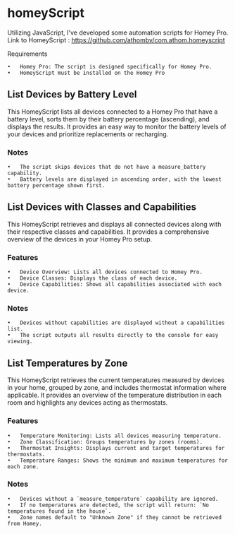 # homeyScript
Utilizing JavaScript, I've developed some automation scripts for Homey Pro. 
Link to HomeyScript : https://github.com/athombv/com.athom.homeyscript

Requirements

	•	Homey Pro: The script is designed specifically for Homey Pro.
 	•	HomeyScript must be installed on the Homey Pro


## List Devices by Battery Level

This HomeyScript lists all devices connected to a Homey Pro that have a battery level, sorts them by their battery percentage (ascending), and displays the results. It provides an easy way to monitor the battery levels of your devices and prioritize replacements or recharging.

### Notes

	•	The script skips devices that do not have a measure_battery capability.
	•	Battery levels are displayed in ascending order, with the lowest battery percentage shown first.

 ## List Devices with Classes and Capabilities

This HomeyScript retrieves and displays all connected devices along with their respective classes and capabilities. It provides a comprehensive overview of the devices in your Homey Pro setup.

### Features

	•	Device Overview: Lists all devices connected to Homey Pro.
	•	Device Classes: Displays the class of each device.
	•	Device Capabilities: Shows all capabilities associated with each device.


### Notes

	•	Devices without capabilities are displayed without a capabilities list.
	•	The script outputs all results directly to the console for easy viewing.


 ## List Temperatures by Zone

This HomeyScript retrieves the current temperatures measured by devices in your home, grouped by zone, and includes thermostat information where applicable. It provides an overview of the temperature distribution in each room and highlights any devices acting as thermostats.

### Features
	•	Temperature Monitoring: Lists all devices measuring temperature.
	•	Zone Classification: Groups temperatures by zones (rooms).
	•	Thermostat Insights: Displays current and target temperatures for thermostats.
	•	Temperature Ranges: Shows the minimum and maximum temperatures for each zone.

### Notes
	•	Devices without a `measure_temperature` capability are ignored.
	•	If no temperatures are detected, the script will return: `No temperatures found in the house`.
	•	Zone names default to "Unknown Zone" if they cannot be retrieved from Homey.


